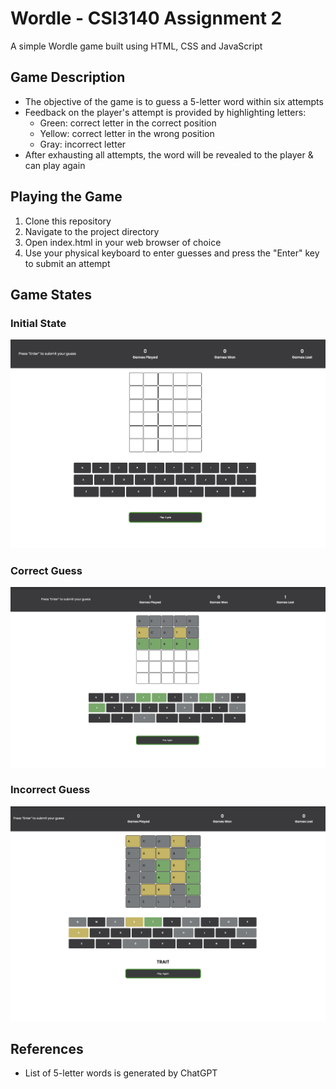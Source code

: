 # Wordle - CSI3140 Assignment 2

A simple Wordle game built using HTML, CSS and JavaScript


## Game Description

- The objective of the game is to guess a 5-letter word within six attempts
- Feedback on the player's attempt is provided by highlighting letters:
	- Green: correct letter in the correct position
	- Yellow: correct letter in the wrong position
	- Gray: incorrect letter
- After exhausting all attempts, the word will be revealed to the player & can play again

## Playing the Game 

1. Clone this repository 
2. Navigate to the project directory 
3. Open index.html in your web browser of choice
4. Use your physical keyboard to enter guesses and press the "Enter" key to submit an attempt

## Game States
### Initial State
![InitialState](docs/design_system/emptyGrid.png)
### Correct Guess
![WinningRound](docs/design_system/winningRound.png)
### Incorrect Guess
![LosingRound](docs/design_system/losingRound.png)



## References
- List of 5-letter words is generated by ChatGPT

